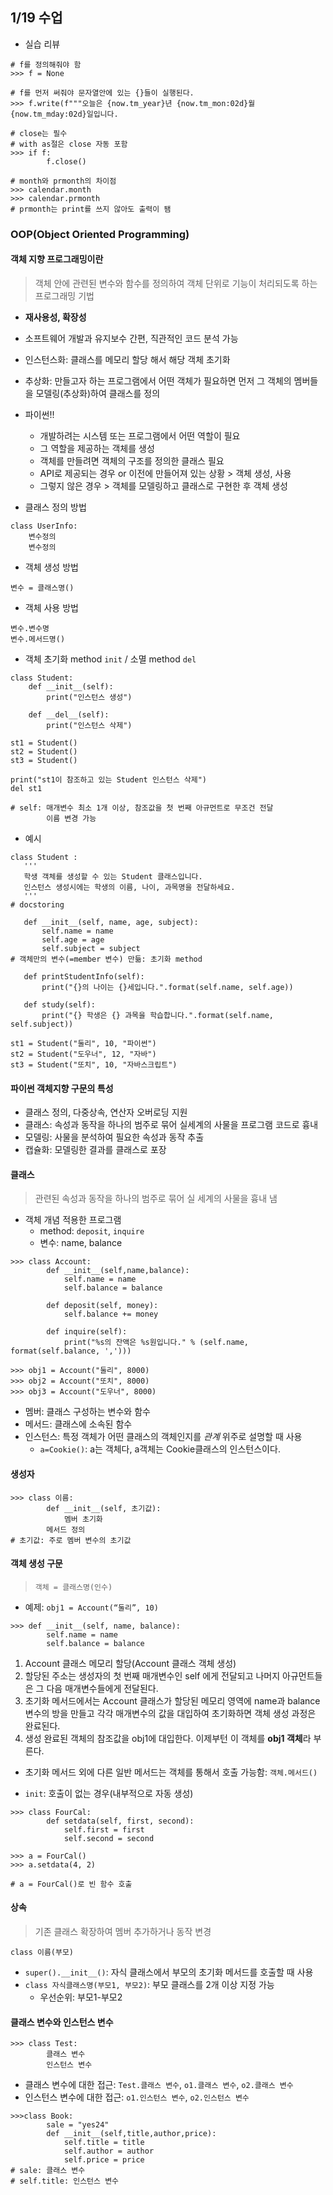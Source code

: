 ## 1/19 수업

* 실습 리뷰

```
# f를 정의해줘야 함
>>> f = None
```

```
# f를 먼저 써줘야 문자열안에 있는 {}들이 실행된다.
>>> f.write(f"""오늘은 {now.tm_year}년 {now.tm_mon:02d}월 {now.tm_mday:02d}일입니다.
```

```
# close는 필수
# with as절은 close 자동 포함
>>> if f:
		f.close()
```

```
# month와 prmonth의 차이점
>>> calendar.month
>>> calendar.prmonth
# prmonth는 print를 쓰지 않아도 출력이 됌
```





### OOP(Object Oriented Programming)

#### 객체 지향 프로그래밍이란

> 객체 안에 관련된 변수와 함수를 정의하여 객체 단위로 기능이 처리되도록 하는 프로그래밍 기법

* **재사용성, 확장성**
* 소프트웨어 개발과 유지보수 간편, 직관적인 코드 분석 가능

* 인스턴스화: 클래스를 메모리 할당 해서 해당 객체 초기화

* 추상화: 만들고자 하는 프로그램에서 어떤 객체가 필요하면 먼저 그 객체의 멤버들을 모델링(추상화)하여 클래스를 정의
* 파이썬!!
  * 개발하려는 시스템 또는 프로그램에서 어떤 역할이 필요
  * 그 역할을 제공하는 객체를 생성
  * 객체를 만들려면 객체의 구조를 정의한 클래스 필요
  * API로 제공되는 경우 or 이전에 만들어져 있는 상황 > 객체 생성, 사용
  * 그렇지 않은 경우 > 객체를 모델링하고 클래스로 구현한 후 객체 생성
* 클래스 정의 방법

```
class UserInfo:
	변수정의
	변수정의
```

* 객체 생성 방법

```
변수 = 클래스명()
```

* 객체 사용 방법

```
변수.변수명
변수.메서드명()
```

* 객체 초기화 method `init` / 소멸 method `del`

```
class Student:
	def __init__(self):
		print("인스턴스 생성")
   
	def __del__(self):
		print("인스턴스 삭제")
     
st1 = Student()			
st2 = Student()
st3 = Student()

print("st1이 참조하고 있는 Student 인스턴스 삭제")
del st1

# self: 매개변수 최소 1개 이상, 참조값을 첫 번째 아규먼트로 무조건 전달
		이름 변경 가능
```

* 예시

```
class Student :
   '''
   학생 객체를 생성할 수 있는 Student 클래스입니다.
   인스턴스 생성시에는 학생의 이름, 나이, 과목명을 전달하세요.
   '''
# docstoring

   def __init__(self, name, age, subject):
       self.name = name
       self.age = age
       self.subject = subject
# 객체만의 변수(=member 변수) 만듦: 초기화 method

   def printStudentInfo(self):
       print("{}의 나이는 {}세입니다.".format(self.name, self.age))

   def study(self):
       print("{} 학생은 {} 과목을 학습합니다.".format(self.name, self.subject))

st1 = Student("둘리", 10, "파이썬")
st2 = Student("도우너", 12, "자바")
st3 = Student("또치", 10, "자바스크립트")
```



#### 파이썬 객체지향 구문의 특성

* 클래스 정의, 다중상속, 연산자 오버로딩 지원
* 클래스: 속성과 동작을 하나의 범주로 묶어 실세계의 사물을 프로그램 코드로 흉내
* 모델링: 사물을 분석하여 필요한 속성과 동작 추출
* 캡슐화: 모델링한 결과를 클래스로 포장





#### 클래스

> 관련된 속성과 동작을 하나의 범주로 묶어 실 세계의 사물을 흉내 냄

* 객체 개념 적용한 프로그램
  * method: `deposit`, `inquire`
  * 변수: name, balance

```
>>> class Account:
		def __init__(self,name,balance):
			self.name = name
			self.balance = balance
			
		def deposit(self, money):
			self.balance += money
		
		def inquire(self):
			print("%s의 잔액은 %s원입니다." % (self.name, format(self.balance, ',')))
			
>>> obj1 = Account("둘리", 8000) 
>>> obj2 = Account("또치", 8000) 
>>> obj3 = Account("도우너", 8000)
```

* 멤버: 클래스 구성하는 변수와 함수
* 메서드: 클래스에 소속된 함수
* 인스턴스: 특정 객체가 어떤 클래스의 객체인지를 *관계* 위주로 설명할 때 사용
  * `a=Cookie()`: a는 객체다, a객체는 Cookie클래스의 인스턴스이다.



#### 생성자

```
>>> class 이름:
		def __init__(self, 초기값):
			멤버 초기화
		메서드 정의
# 초기값: 주로 멤버 변수의 초기값
```



#### 객체 생성 구문

>  `객체 = 클래스명(인수)`

* 예제: `obj1 = Account(“둘리”, 10)`

```
>>> def __init__(self, name, balance): 
		self.name = name 
		self.balance = balance
```

1. Account 클래스 메모리 할당(Account 클래스 객체 생성)
2. 할당된 주소는 생성자의 첫 번째 매개변수인 self 에게 전달되고 나머지 아규먼트들은 그 다음 매개변수들에게 전달된다.
3. 초기화 메서드에서는 Account 클래스가 할당된 메모리 영역에 name과 balance 변수의 방을 만들고 각각 매개변수의 값을 대입하여 초기화하면 객체 생성 과정은 완료된다.
4. 생성 완료된 객체의 참조값을 obj1에 대입한다. 이제부턴 이 객체를 **obj1 객체**라 부른다.



* 초기화 메서드 외에 다른 일반 메서드는 객체를 통해서 호출 가능함: `객체.메서드()`



* `init`: 호출이 없는 경우(내부적으로 자동 생성)

```
>>> class FourCal:
		def setdata(self, first, second):
			self.first = first
			self.second = second
			
>>> a = FourCal() 
>>> a.setdata(4, 2)

# a = FourCal()로 빈 함수 호출
```



#### 상속

> 기존 클래스 확장하여 멤버 추가하거나 동작 변경

`class 이름(부모)`

*  `super().__init__()`: 자식 클래스에서 부모의 초기화 메서드를 호출할 때 사용
*  `class 자식클래스명(부모1, 부모2)`: 부모 클래스를 2개 이상 지정 가능
   * 우선순위: 부모1-부모2





#### 클래스 변수와 인스턴스 변수

```
>>> class Test:
		클래스 변수
		인스턴스 변수
```

* 클래스 변수에 대한 접근: `Test.클래스 변수`, `o1.클래스 변수`, `o2.클래스 변수`
* 인스턴스 변수에 대한 접근: `o1.인스턴스 변수`, `o2.인스턴스 변수`

```
>>>class Book:
		sale = "yes24"
    	def __init__(self,title,author,price):
        	self.title = title
        	self.author = author
        	self.price = price
# sale: 클래스 변수
# self.title: 인스턴스 변수
```

